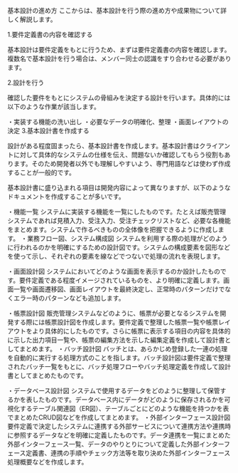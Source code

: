 基本設計の進め方
ここからは、基本設計を行う際の進め方や成果物について詳しく解説します。

1.要件定義書の内容を確認する

基本設計は要件定義をもとに行うため、まずは要件定義書の内容を確認します。複数名で基本設計を行う場合は、メンバー同士の認識をすり合わせる必要があります。

2.設計を行う

確認した要件をもとにシステムの骨組みを決定する設計を行います。具体的には以下のような作業が該当します。

・実装する機能の洗い出し
・必要なデータの明確化、整理
・画面レイアウトの決定
3.基本設計書を作成する

設計がある程度固まったら、基本設計書を作成します。基本設計書はクライアントに対して具体的なシステムの仕様を伝え、問題ないか確認してもらう役割もあります。そのため開発者以外でも理解しやすいよう、専門用語などは使わず作成することが一般的です。

基本設計書に盛り込まれる項目は開発内容によって異なりますが、以下のようなドキュメントを作成することが多いです。

・機能一覧
システムに実装する機能を一覧にしたものです。たとえば販売管理システムであれば見積入力、受注入力、受注チェックリストなど、必要な各機能をまとめます。システムで作るべきものの全体像を把握できるように作成します。
・業務フロー図、システム構成図
システムを利用する際の処理がどのように行われるのかを明確にするための設計図です。システムの構成要素を図形などを使って示し、それぞれの要素を線などでつないで処理の流れを表現します。

・画面設計図
システムにおいてどのような画面を表示するのか設計したものです。要件定義である程度イメージされているものを、より明確に定義します。画面一覧や画面遷移図、画面レイアウトを最終決定し、正常時のパターンだけでなくエラー時のパターンなども追加します。

・帳票設計図
販売管理システムなどのように、帳票が必要となるシステムを開発する際には帳票設計図を作成します。要件定義で整理した帳票一覧や帳票レイアウトをより具体的にしたものです。さらに帳票に表示する項目の内容を具体的に示した出力項目一覧や、帳票の編集方法を示した編集定義を作成して設計書としてまとめます。
・バッチ設計図
バッチとは、あらかじめ登録した一連の処理を自動的に実行する処理方式のことを指します。バッチ設計図は要件定義で整理されたバッチ一覧をもとに、バッチ処理フローやバッチ処理定義を作成して設計書としてまとめたものです。

・データベース設計図
システムで使用するデータをどのように整理して保管するかを表したものです。データベース内にデータがどのように保存されるかを可視化するテーブル関連図（ER図）、テーブルごとにどのような機能を持つかを表でまとめたCRUD図などを作成してまとめます。
・外部インターフェース設計図
要件定義で決定したシステムに連携する外部サービスについて連携方法や連携時に参照するデータなどを明確に定義したものです。データ連携を一覧にまとめた外部インターフェース一覧、データのやりとりについて定義した外部インターフェース定義書、連携の手順やチェック方法等を取り決めた外部インターフェース処理概要などを作成します。
